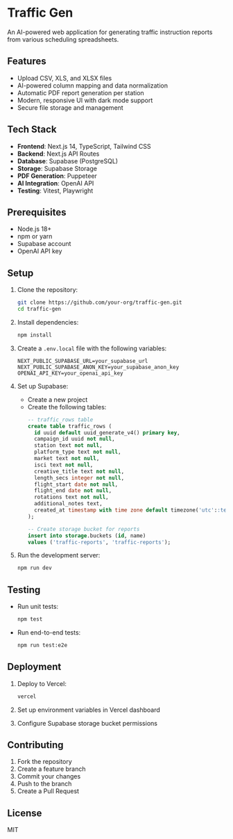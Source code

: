 # Traffic Gen

An AI-powered web application for generating traffic instruction reports from various scheduling spreadsheets.

## Features

- Upload CSV, XLS, and XLSX files
- AI-powered column mapping and data normalization
- Automatic PDF report generation per station
- Modern, responsive UI with dark mode support
- Secure file storage and management

## Tech Stack

- **Frontend**: Next.js 14, TypeScript, Tailwind CSS
- **Backend**: Next.js API Routes
- **Database**: Supabase (PostgreSQL)
- **Storage**: Supabase Storage
- **PDF Generation**: Puppeteer
- **AI Integration**: OpenAI API
- **Testing**: Vitest, Playwright

## Prerequisites

- Node.js 18+
- npm or yarn
- Supabase account
- OpenAI API key

## Setup

1. Clone the repository:
   ```bash
   git clone https://github.com/your-org/traffic-gen.git
   cd traffic-gen
   ```

2. Install dependencies:
   ```bash
   npm install
   ```

3. Create a `.env.local` file with the following variables:
   ```
   NEXT_PUBLIC_SUPABASE_URL=your_supabase_url
   NEXT_PUBLIC_SUPABASE_ANON_KEY=your_supabase_anon_key
   OPENAI_API_KEY=your_openai_api_key
   ```

4. Set up Supabase:
   - Create a new project
   - Create the following tables:
     ```sql
     -- traffic_rows table
     create table traffic_rows (
       id uuid default uuid_generate_v4() primary key,
       campaign_id uuid not null,
       station text not null,
       platform_type text not null,
       market text not null,
       isci text not null,
       creative_title text not null,
       length_secs integer not null,
       flight_start date not null,
       flight_end date not null,
       rotations text not null,
       additional_notes text,
       created_at timestamp with time zone default timezone('utc'::text, now()) not null
     );

     -- Create storage bucket for reports
     insert into storage.buckets (id, name)
     values ('traffic-reports', 'traffic-reports');
     ```

5. Run the development server:
   ```bash
   npm run dev
   ```

## Testing

- Run unit tests:
  ```bash
  npm test
  ```

- Run end-to-end tests:
  ```bash
  npm run test:e2e
  ```

## Deployment

1. Deploy to Vercel:
   ```bash
   vercel
   ```

2. Set up environment variables in Vercel dashboard

3. Configure Supabase storage bucket permissions

## Contributing

1. Fork the repository
2. Create a feature branch
3. Commit your changes
4. Push to the branch
5. Create a Pull Request

## License

MIT 